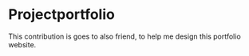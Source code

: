 # Projectportfolio
This contribution is goes to also friend, to help me design this portfolio website.
